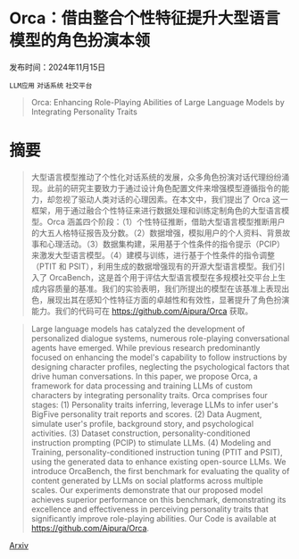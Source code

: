 # Orca：借由整合个性特征提升大型语言模型的角色扮演本领

发布时间：2024年11月15日

`LLM应用` `对话系统` `社交平台`

> Orca: Enhancing Role-Playing Abilities of Large Language Models by Integrating Personality Traits

# 摘要

> 大型语言模型推动了个性化对话系统的发展，众多角色扮演对话代理纷纷涌现。此前的研究主要致力于通过设计角色配置文件来增强模型遵循指令的能力，却忽视了驱动人类对话的心理因素。在本文中，我们提出了 Orca 这一框架，用于通过融合个性特征来进行数据处理和训练定制角色的大型语言模型。Orca 涵盖四个阶段：（1）个性特征推断，借助大型语言模型推断用户的大五人格特征报告及分数。（2）数据增强，模拟用户的个人资料、背景故事和心理活动。（3）数据集构建，采用基于个性条件的指令提示（PCIP）来激发大型语言模型。（4）建模与训练，进行基于个性条件的指令调整（PTIT 和 PSIT），利用生成的数据增强现有的开源大型语言模型。我们引入了 OrcaBench，这是首个用于评估大型语言模型在多规模社交平台上生成内容质量的基准。我们的实验表明，我们所提出的模型在该基准上表现出色，展现出其在感知个性特征方面的卓越性和有效性，显著提升了角色扮演能力。我们的代码可在 https://github.com/Aipura/Orca 获取。

> Large language models has catalyzed the development of personalized dialogue systems, numerous role-playing conversational agents have emerged. While previous research predominantly focused on enhancing the model's capability to follow instructions by designing character profiles, neglecting the psychological factors that drive human conversations. In this paper, we propose Orca, a framework for data processing and training LLMs of custom characters by integrating personality traits. Orca comprises four stages: (1) Personality traits inferring, leverage LLMs to infer user's BigFive personality trait reports and scores. (2) Data Augment, simulate user's profile, background story, and psychological activities. (3) Dataset construction, personality-conditioned instruction prompting (PCIP) to stimulate LLMs. (4) Modeling and Training, personality-conditioned instruction tuning (PTIT and PSIT), using the generated data to enhance existing open-source LLMs. We introduce OrcaBench, the first benchmark for evaluating the quality of content generated by LLMs on social platforms across multiple scales. Our experiments demonstrate that our proposed model achieves superior performance on this benchmark, demonstrating its excellence and effectiveness in perceiving personality traits that significantly improve role-playing abilities. Our Code is available at https://github.com/Aipura/Orca.

[Arxiv](https://arxiv.org/abs/2411.10006)